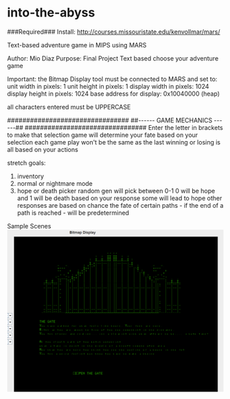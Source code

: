 # into-the-abyss

###Required###
Install: http://courses.missouristate.edu/kenvollmar/mars/

Text-based adventure game in MIPS using MARS

 Author: Mio Diaz
 Purpose: Final Project
 Text based choose your adventure game

 Important: 
 the Bitmap Display tool must be connected to MARS and set to:
   unit width in pixels: 1
   unit height in pixels: 1
   display width in pixels: 1024
   display height in pixels: 1024
   base address for display: 0x10040000 (heap)

 all characters entered must be UPPERCASE

################################
##------ GAME MECHANICS ------##
################################
 Enter the letter in brackets to make that selection
 game will determine your fate based on your selection
 each game play won't be the same as the last
 winning or losing is all based on your actions

 stretch goals:
 1) inventory
 2) normal or nightmare mode
 3) hope or death picker
 random gen will pick between 0-1
 0 will be hope and 1 will be death
 based on your response some will lead to hope
 other responses are based on chance
 the fate of certain paths - if the end of a path is reached -
 will be predetermined
 
 Sample Scenes
 ![Scene 1](/scene1.PNG)
